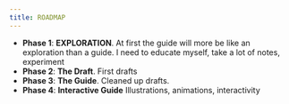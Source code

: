 ```yaml
---
title: ROADMAP
---
```


* **Phase 1**: **EXPLORATION**. At first the guide will more be like an exploration than
a guide. I need to educate myself, take a lot of notes, experiment
* **Phase 2**: **The Draft**. First drafts
* **Phase 3**: **The Guide**. Cleaned up drafts.
* **Phase 4**: **Interactive Guide** Illustrations, animations, interactivity